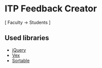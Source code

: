 # ITP Feedback Creator
[ Faculty -> Students ]

## Used libraries
* [jQuery](https://jquery.com/)
* [Vex](http://github.hubspot.com/vex/)
* [Sortable](http://rubaxa.github.io/Sortable/)